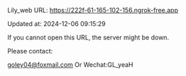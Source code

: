 Lily_web URL: https://222f-61-165-102-156.ngrok-free.app

Updated at: 2024-12-06 09:15:29

If you cannot open this URL, the server might be down.

Please contact: 

goley04@foxmail.com Or Wechat:GL_yeaH